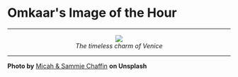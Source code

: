 # Omkaar's Image of the Hour

---

<div align="center">

<a href="https://unsplash.com/photos/venice-cityscape-at-sunset-reflects-in-the-water-OWCKAdC-kUg">
  <img src="https://images.unsplash.com/photo-1748367959778-12d026a20a99?crop=entropy&cs=tinysrgb&fit=max&fm=jpg&ixid=M3w3NjA2Nzh8MHwxfHJhbmRvbXx8fHx8fHx8fDE3NTEyMTY0MDB8&ixlib=rb-4.1.0&q=80&w=1080" style="max-width:100%; height:auto;">
</a>

<br>
<i>The timeless charm of Venice</i>

</div>

---

**Photo by** [Micah & Sammie Chaffin](https://unsplash.com/@micahandsammiechaffin) **on Unsplash**
